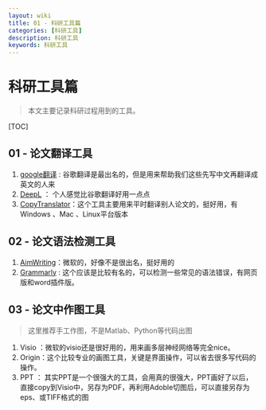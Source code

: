 ```yaml
---
layout: wiki
title: 01 - 科研工具篇
categories: [科研工具]
description: 科研工具
keywords: 科研工具
---
```


# 科研工具篇

> 本文主要记录科研过程用到的工具。

[TOC]



## 01 - 论文翻译工具

1. [google翻译](https://translate.google.cn/) : 谷歌翻译是最出名的，但是用来帮助我们这些先写中文再翻译成英文的人来
2. [DeepL](https://www.deepl.com/translator) ： 个人感觉比谷歌翻译好用一点点
3. [CopyTranslator](https://copytranslator.github.io/)：这个工具主要用来平时翻译别人论文的，挺好用，有Windows 、Mac 、Linux平台版本





## 02 - 论文语法检测工具

1. [AimWriting](https://aimwriting.mtutor.engkoo.com/)：微软的，好像不是很出名，挺好用的
2. [Grammarly](http://www.*grammarly*.com) : 这个应该是比较有名的，可以检测一些常见的语法错误，有网页版和word插件版。



## 03 - 论文中作图工具

> 这里推荐手工作图，不是Matlab、Python等代码出图

1. Visio ：微软的visio还是很好用的，用来画多层神经网络等完全nice。
2. Origin：这个比较专业的画图工具，关键是界面操作，可以省去很多写代码的操作。
3. PPT ： 其实PPT是一个很强大的工具，会用真的很强大，PPT画好了以后，直接copy到Visio中，另存为PDF，再利用Adoble切图后，可以直接另存为eps、或TIFF格式的图

